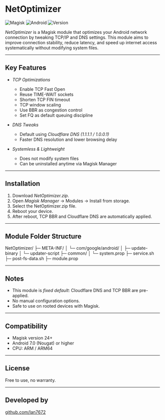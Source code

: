 # NetOptimizer

![Magisk](https://img.shields.io/badge/Magisk-Compatible-brightgreen)
![Android](https://img.shields.io/badge/Android-7.0%2B-blue)
![Version](https://img.shields.io/badge/Version-1.0-orange)

*NetOptimizer* is a Magisk module that optimizes your Android network connection by tweaking TCP/IP and DNS settings. This module aims to improve connection stability, reduce latency, and speed up internet access systematically without modifying system files.

---

## Key Features
- *TCP Optimizations*
  - Enable TCP Fast Open
  - Reuse TIME-WAIT sockets
  - Shorten TCP FIN timeout
  - TCP window scaling
  - Use BBR as congestion control
  - Set FQ as default queuing discipline

- *DNS Tweaks*
  - Default using *Cloudflare DNS (1.1.1.1 / 1.0.0.1)*
  - Faster DNS resolution and lower browsing delay

- *Systemless & Lightweight*
  - Does not modify system files
  - Can be uninstalled anytime via Magisk Manager

---

## Installation
1. Download *NetOptimizer.zip*.
2. Open *Magisk Manager* → Modules → Install from storage.
3. Select the NetOptimizer.zip file.
4. Reboot your device.
5. After reboot, TCP BBR and Cloudflare DNS are automatically applied.

---

## Module Folder Structure


NetOptimizer/
├─ META-INF/
│   └─ com/google/android/
│       ├─ update-binary
│       └─ updater-script
├─ common/
│   └─ system.prop
├─ service.sh
├─ post-fs-data.sh
├─ module.prop



---

## Notes
- This module is *fixed default*: Cloudflare DNS and TCP BBR are pre-applied.
- No manual configuration options.
- Safe to use on rooted devices with Magisk.

---

## Compatibility
- Magisk version 24+
- Android 7.0 (Nougat) or higher
- CPU: ARM / ARM64

---

## License
Free to use, no warranty.

---

## Developed by
[github.com/Ian7672](https://github.com/Ian7672)